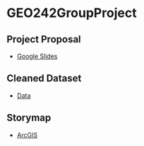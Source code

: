 # GEO242GroupProject

## Project Proposal
- [Google Slides](https://docs.google.com/presentation/d/1LYWTzJmOO2S4apL_k_jEitZWWZe3mS3wTtU4wXyWjuM/edit?usp=sharing)

## Cleaned Dataset 
- [Data]()

## Storymap
- [ArcGIS]()

